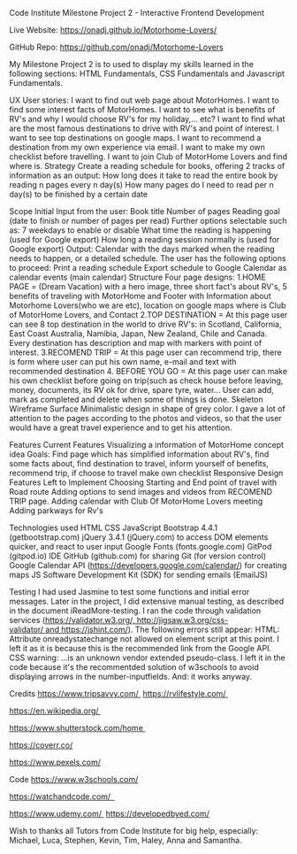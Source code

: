 Code Institute Milestone Project 2 - Interactive Frontend Development


Live Website: https://onadj.github.io/Motorhome-Lovers/

GitHub Repo: https://github.com/onadj/Motorhome-Lovers


My Milestone Project 2 is to used to display my skills learned in the following sections: HTML Fundamentals, CSS Fundamentals and  Javascript Fundamentals.

UX
User stories:
I want to find out web page about MotorHomes.
I want to find some interest facts of MotorHomes.
I want to see what is benefits of RV's and why I would choose RV's for my holiday,... etc?
I want to find what are the most famous destinations to drive with RV's and point of interest.
I want to see top destinations on google maps.
I want to recommend a destination from my own experience via email.
I want to make my own checklist before travelling.
I want to join Club of MotorHome Lovers and find where is.
Strategy
Create a reading schedule for books, offering 2 tracks of information as an output:
How long does it take to read the entire book by reading n pages every n day(s)
How many pages do I need to read per n day(s) to be finished by a certain date

Scope
Initial Input from the user:
Book title
Number of pages
Reading goal (date to finish or number of pages per read)
Further options selectable such as:
7 weekdays to enable or disable
What time the reading is happening (used for Google export)
How long a reading session normally is (used for Google export)
Output: Calendar with the days marked when the reading needs to happen, or a detailed schedule. The user has the following options to proceed:
Print a reading schedule
Export schedule to Google Calendar as calendar events (main calendar)
Structure
Four page designs:
 1.HOME PAGE =  (Dream Vacation) with a hero image, three short fact's about RV's, 5 benefits of traveling with MotorHome and Footer with Information about Motorhome Lovers(who we are etc), location on google maps where is Club of MotorHome Lovers, and Contact
 2.TOP DESTINATION = At this page user can see 8 top destination in the world to drive RV's:  in Scotland, California, East Coast Australia, Namibia, Japan, New Zealand, Chile and Canada. Every destination has description and map with markers with point of interest.
 3.RECOMEND TRIP = At this page user can recommend trip, there is form where user can put his own name, e-mail and text with recommended destination
 4. BEFORE YOU GO = At this page user can make his own checklist before going on trip(such as check house before leaving, money, documents, its RV ok for drive, spare tyre, water... User can add, mark as completed and delete when some of things is done.
Skeleton
Wireframe
Surface
Minimalistic design in shape of grey color.
I gave a lot of attention to the pages according to the photos and videos, so that the user would have a great travel experience and to get his attention.

Features
Current Features
Visualizing a information of MotorHome concept idea
Goals: Find page which has simplified information about RV's, find some facts about, find destination to travel, inform yourself of benefits, recommend trip, if choose to travel make own checklist
Responsive Design
Features Left to Implement
Choosing Starting and End point of travel with Road route
Adding options to send images and videos from  RECOMEND TRIP page.
Adding calendar with Club Of MotorHome Lovers meeting
Adding parkways for Rv's


Technologies used
HTML
CSS
JavaScript
Bootstrap 4.4.1 (getbootstrap.com)
jQuery 3.4.1 (jQuery.com) to access DOM elements quicker, and react to user input
Google Fonts (fonts.google.com)
GitPod (gitpod.io) IDE
GitHub (github.com) for sharing
Git (for version control)
Google Calendar API (https://developers.google.com/calendar/) for creating maps
JS Software Development Kit (SDK) for sending emails (EmailJS)

Testing
I had used Jasmine to test some functions and initial error messages. Later in the project, I did extensive manual testing, as described in the document iReadMore-testing.
I ran the code through validation services (https://validator.w3.org/, http://jigsaw.w3.org/css-validator/ and https://jshint.com/). The following errors still appear:
HTML: Attribute onreadystatechange not allowed on element script at this point. I left it as it is because this is the recommended link from the Google API.
CSS warning: ...is an unknown vendor extended pseudo-class. I left it in the code because it's the recommentded solution of w3schools to avoid displaying arrows in the number-inputfields. And: it works anyway.




Credits
https://www.tripsavvy.com/ 
https://rvlifestyle.com/ 

https://en.wikipedia.org/ 

https://www.shutterstock.com/home 

https://coverr.co/

https://www.pexels.com/ 


Code
https://www.w3schools.com/ 

https://watchandcode.com/  

https://www.udemy.com/ 
https://developedbyed.com/ 

Wish to thanks all Tutors from Code Institute for big help, especially: Michael, Luca, Stephen, Kevin, Tim, Haley, Anna and Samantha.


